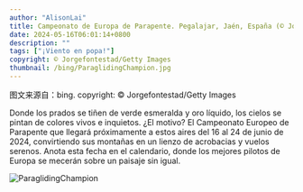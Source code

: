 ```yaml
---
author: "AlisonLai"
title: Campeonato de Europa de Parapente. Pegalajar, Jaén, España (© Jorgefontestad/Getty Images)
date: 2024-05-16T06:01:14+0800
description: ""
tags: ["¡Viento en popa!"]
copyright: © Jorgefontestad/Getty Images
thumbnail: /bing/ParaglidingChampion.jpg
---
```

图文来源自：bing.  copyright: © Jorgefontestad/Getty Images

Donde los prados se tiñen de verde esmeralda y oro líquido, los cielos se pintan de colores vivos e inquietos. ¿El motivo? El Campeonato Europeo de Parapente que llegará próximamente a estos aires del 16 al 24 de junio de 2024, convirtiendo sus montañas en un lienzo de acrobacias y vuelos serenos. Anota esta fecha en el calendario, donde los mejores pilotos de Europa se mecerán sobre un paisaje sin igual.

![ParaglidingChampion](/bing/ParaglidingChampion.jpg)
